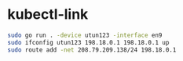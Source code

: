 # kubectl-link

```sh
sudo go run . -device utun123 -interface en9
sudo ifconfig utun123 198.18.0.1 198.18.0.1 up
sudo route add -net 208.79.209.138/24 198.18.0.1
```
